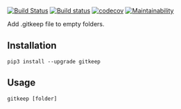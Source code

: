 [![Build Status](https://travis-ci.org/Frederick-S/gitkeep.svg?branch=master)](https://travis-ci.org/Frederick-S/gitkeep) [![Build status](https://ci.appveyor.com/api/projects/status/f33jfu5aoc9flsfw/branch/master?svg=true)](https://ci.appveyor.com/project/Frederick-S/gitkeep/branch/master) [![codecov](https://codecov.io/gh/Frederick-S/gitkeep/branch/master/graph/badge.svg)](https://codecov.io/gh/Frederick-S/gitkeep) [![Maintainability](https://api.codeclimate.com/v1/badges/3d6121c3aefc562964d7/maintainability)](https://codeclimate.com/github/Frederick-S/gitkeep/maintainability)

Add .gitkeep file to empty folders.

## Installation
```
pip3 install --upgrade gitkeep
```

## Usage
```
gitkeep [folder]
```
